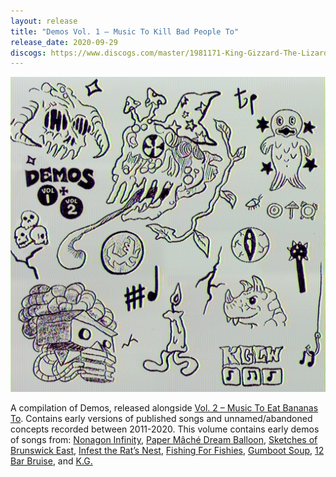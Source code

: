 ```yaml
---
layout: release
title: "Demos Vol. 1 – Music To Kill Bad People To"
release_date: 2020-09-29
discogs: https://www.discogs.com/master/1981171-King-Gizzard-The-Lizard-Wizard-Demos-Vol-1-Vol-2
---
```


![album cover of Demos Volume 1](./cover.jpg)

A compilation of Demos, released alongside [Vol. 2 – Music To Eat Bananas To](../demos-vol-2-music-to-eat-bananas-to). Contains early versions of published songs and unnamed/abandoned concepts recorded between 2011-2020. This volume contains early demos of songs from: [Nonagon Infinity](../nonagon-infinity), [Paper Mâché Dream Balloon](../paper-mache-dream-balloon), [Sketches of Brunswick East](../sketches-of-brunswick-east), [Infest the Rat’s Nest](../infest-the-rats-nest), [Fishing For Fishies](../fishing-for-fishies), [Gumboot Soup](../gumboot-soup), [12 Bar Bruise](../12-bar-bruise), and [K.G.](../kg)
